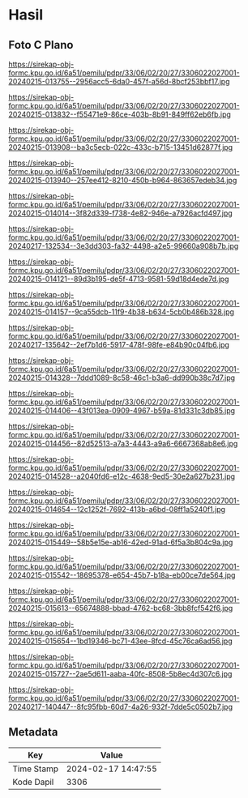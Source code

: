 # Hasil

## Foto C Plano

https://sirekap-obj-formc.kpu.go.id/6a51/pemilu/pdpr/33/06/02/20/27/3306022027001-20240215-013755--2956acc5-6da0-457f-a56d-8bcf253bbf17.jpg

https://sirekap-obj-formc.kpu.go.id/6a51/pemilu/pdpr/33/06/02/20/27/3306022027001-20240215-013832--f55471e9-86ce-403b-8b91-849ff62eb6fb.jpg

https://sirekap-obj-formc.kpu.go.id/6a51/pemilu/pdpr/33/06/02/20/27/3306022027001-20240215-013908--ba3c5ecb-022c-433c-b715-13451d62877f.jpg

https://sirekap-obj-formc.kpu.go.id/6a51/pemilu/pdpr/33/06/02/20/27/3306022027001-20240215-013940--257ee412-8210-450b-b964-863657edeb34.jpg

https://sirekap-obj-formc.kpu.go.id/6a51/pemilu/pdpr/33/06/02/20/27/3306022027001-20240215-014014--3f82d339-f738-4e82-946e-a7926acfd497.jpg

https://sirekap-obj-formc.kpu.go.id/6a51/pemilu/pdpr/33/06/02/20/27/3306022027001-20240217-132534--3e3dd303-fa32-4498-a2e5-99660a908b7b.jpg

https://sirekap-obj-formc.kpu.go.id/6a51/pemilu/pdpr/33/06/02/20/27/3306022027001-20240215-014121--89d3b195-de5f-4713-9581-59d18d4ede7d.jpg

https://sirekap-obj-formc.kpu.go.id/6a51/pemilu/pdpr/33/06/02/20/27/3306022027001-20240215-014157--9ca55dcb-11f9-4b38-b634-5cb0b486b328.jpg

https://sirekap-obj-formc.kpu.go.id/6a51/pemilu/pdpr/33/06/02/20/27/3306022027001-20240217-135642--2ef7b1d6-5917-478f-98fe-e84b90c04fb6.jpg

https://sirekap-obj-formc.kpu.go.id/6a51/pemilu/pdpr/33/06/02/20/27/3306022027001-20240215-014328--7ddd1089-8c58-46c1-b3a6-dd990b38c7d7.jpg

https://sirekap-obj-formc.kpu.go.id/6a51/pemilu/pdpr/33/06/02/20/27/3306022027001-20240215-014406--43f013ea-0909-4967-b59a-81d331c3db85.jpg

https://sirekap-obj-formc.kpu.go.id/6a51/pemilu/pdpr/33/06/02/20/27/3306022027001-20240215-014456--82d52513-a7a3-4443-a9a6-6667368ab8e6.jpg

https://sirekap-obj-formc.kpu.go.id/6a51/pemilu/pdpr/33/06/02/20/27/3306022027001-20240215-014528--a2040fd6-e12c-4638-9ed5-30e2a627b231.jpg

https://sirekap-obj-formc.kpu.go.id/6a51/pemilu/pdpr/33/06/02/20/27/3306022027001-20240215-014654--12c1252f-7692-413b-a6bd-08ff1a5240f1.jpg

https://sirekap-obj-formc.kpu.go.id/6a51/pemilu/pdpr/33/06/02/20/27/3306022027001-20240215-015449--58b5e15e-ab16-42ed-91ad-6f5a3b804c9a.jpg

https://sirekap-obj-formc.kpu.go.id/6a51/pemilu/pdpr/33/06/02/20/27/3306022027001-20240215-015542--18695378-e654-45b7-b18a-eb00ce7de564.jpg

https://sirekap-obj-formc.kpu.go.id/6a51/pemilu/pdpr/33/06/02/20/27/3306022027001-20240215-015613--65674888-bbad-4762-bc68-3bb8fcf542f6.jpg

https://sirekap-obj-formc.kpu.go.id/6a51/pemilu/pdpr/33/06/02/20/27/3306022027001-20240215-015654--1bd19346-bc71-43ee-8fcd-45c76ca6ad56.jpg

https://sirekap-obj-formc.kpu.go.id/6a51/pemilu/pdpr/33/06/02/20/27/3306022027001-20240215-015727--2ae5d611-aaba-40fc-8508-5b8ec4d307c6.jpg

https://sirekap-obj-formc.kpu.go.id/6a51/pemilu/pdpr/33/06/02/20/27/3306022027001-20240217-140447--8fc95fbb-60d7-4a26-932f-7dde5c0502b7.jpg


## Metadata

| Key        | Value               |
| ---------- | ------------------- |
| Time Stamp | 2024-02-17 14:47:55 |
| Kode Dapil | 3306                |



